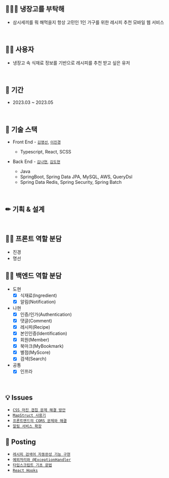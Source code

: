 

## 👨‍👨‍👧 냉장고를 부탁해
  - 삼시세끼를 뭐 해먹을지 항상 고민인 1인 가구를 위한 레시피 추천 모바일 웹 서비스
 
 <br>
 
 ## 🤷‍♂️ 사용자
  - 냉장고 속 식재료 정보를 기반으로 레시피를 추천 받고 싶은 유저

<br>

## 📆 기간
  - 2023.03 ~ 2023.05

<br>

## 📗 기술 스택
  - Front End - [`김명선`](https://github.com/mxxseonkim), [`이진경`](https://github.com/j-kyung99)
    - Typescript, React, SCSS
    
  - Back End - [`김나현`](https://github.com/xiu0327), [`김도현`](https://github.com/ehgus5825)
    - Java
    - SpringBoot, Spring Data JPA, MySQL, AWS, QueryDsl
    - Spring Data Redis, Spring Security, Spring Batch

<br>

## ✏ 기획 & 설계

<br>

## 🐱‍💻 프론트 역할 분담
  - 진경
  - 명선

## 🐱‍💻 백엔드 역할 분담
  - 도현
    - [x] 식재료(Ingredient)
    - [x] 알림(Notification)
  - 나현
    - [x] 인증/인가(Authentication)
    - [x] 댓글(Comment)
    - [x] 레시피(Recipe)
    - [x] 본인인증(Identification)
    - [x] 회원(Member)
    - [x] 북마크(MyBookmark)
    - [x] 별점(MyScore)
    - [x] 검색(Search)
  - 공통
    - [x] 인프라

<br>

## 💡 Issues
  - [`CSS 마진 겹칩 문제 해결 방안`](https://adaptive-hen-d10.notion.site/CSS-69907310f2514ad1a2261b11ada4d5ed)
  - [`MapStruct 사용기`](https://adaptive-hen-d10.notion.site/MapStruct-1b73a85d98ad482c93656210553c3bed)
  - [`프론트엔드의 CORS 문제와 해결`](https://adaptive-hen-d10.notion.site/CORS-12371bc3965a4a9db63ebe9bf7a9f582)
  - [`알림 서비스 확장`](https://adaptive-hen-d10.notion.site/d0a6ae820c26452e9f059b888e5a07b7)

## 📝 Posting
  - [`레시피 검색어 자동완성 기능 구현`](https://adaptive-hen-d10.notion.site/65362f6e73634a749f11403db26e333f)
  - [`예외처리와 @ExceptionHandler`](https://adaptive-hen-d10.notion.site/ExceptionHandler-afb5de76a1f64f20a3be92be19c8f9bb)
  - [`타입스크립트 기초 문법`](https://adaptive-hen-d10.notion.site/0003bc722dfa4f03b3ffa93d09563381)
  - [`React Hooks`](https://adaptive-hen-d10.notion.site/React-Hooks-60254364843a4a969fabd8290aa7b777)
